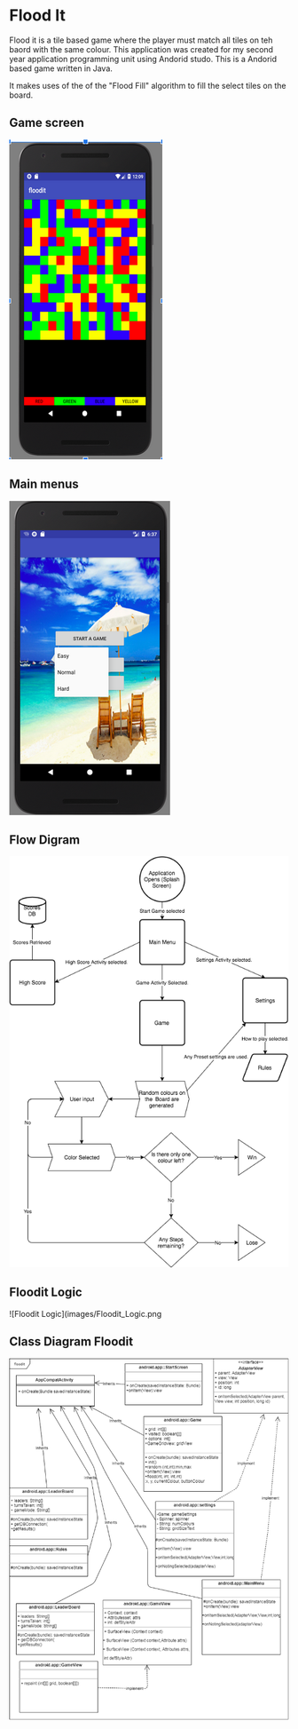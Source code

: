 # Flood It

Flood it is a tile based game where the player must match all tiles on teh baord with the same colour. 
This application was created for my second year application programming unit using Andorid studo. 
This is a Andorid based game written in Java.

It makes uses of the of the "Flood Fill" algorithm to fill the select tiles on the board. 

## Game screen
 ![game screen](images/gamescreen.png)

## Main menus
 ![Main menus](images/mainmenu.png) 

## Flow Digram
 ![Flow Digram](images/flowdiagramfloodit.png) 

## Floodit Logic
 ![Floodit Logic](images/Floodit_Logic.png 

## Class Diagram Floodit
 ![Class Diagram Floodit](images/Class_diagram_Floodit.png) 
